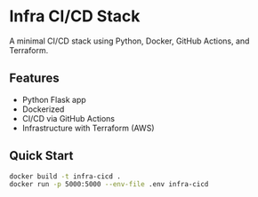 # Infra CI/CD Stack

A minimal CI/CD stack using Python, Docker, GitHub Actions, and Terraform.

## Features
- Python Flask app
- Dockerized
- CI/CD via GitHub Actions
- Infrastructure with Terraform (AWS)

## Quick Start

```bash
docker build -t infra-cicd .
docker run -p 5000:5000 --env-file .env infra-cicd
